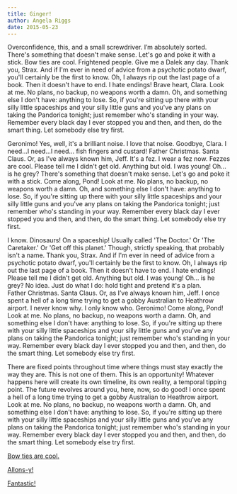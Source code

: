 ```yaml
---
title: Ginger!
author: Angela Riggs
date: 2015-05-23
---
```


Overconfidence, this, and a small screwdriver. I’m absolutely sorted. There's something that doesn't make sense. Let's go and poke it with a stick. Bow ties are cool. Frightened people. Give me a Dalek any day. Thank you, Strax. And if I'm ever in need of advice from a psychotic potato dwarf, you'll certainly be the first to know. Oh, I always rip out the last page of a book. Then it doesn't have to end. I hate endings! Brave heart, Clara. Look at me. No plans, no backup, no weapons worth a damn. Oh, and something else I don't have: anything to lose. So, if you're sitting up there with your silly little spaceships and your silly little guns and you've any plans on taking the Pandorica tonight; just remember who's standing in your way. Remember every black day I ever stopped you and then, and then, do the smart thing. Let somebody else try first.  

Geronimo! Yes, well, it's a brilliant noise. I love that noise. Goodbye, Clara. I need...I need...I need... fish fingers and custard! Father Christmas. Santa Claus. Or, as I’ve always known him, Jeff. It's a fez. I wear a fez now. Fezzes are cool. Please tell me I didn't get old. Anything but old. I was young! Oh... is he grey? There's something that doesn't make sense. Let's go and poke it with a stick. Come along, Pond! Look at me. No plans, no backup, no weapons worth a damn. Oh, and something else I don't have: anything to lose. So, if you're sitting up there with your silly little spaceships and your silly little guns and you've any plans on taking the Pandorica tonight; just remember who's standing in your way. Remember every black day I ever stopped you and then, and then, do the smart thing. Let somebody else try first.  

I know. Dinosaurs! On a spaceship! Usually called 'The Doctor.' Or 'The Caretaker.' Or 'Get off this planet.' Though, strictly speaking, that probably isn't a name. Thank you, Strax. And if I'm ever in need of advice from a psychotic potato dwarf, you'll certainly be the first to know. Oh, I always rip out the last page of a book. Then it doesn't have to end. I hate endings! Please tell me I didn't get old. Anything but old. I was young! Oh... is he grey? No idea. Just do what I do: hold tight and pretend it's a plan.  
Father Christmas. Santa Claus. Or, as I’ve always known him, Jeff. I once spent a hell of a long time trying to get a gobby Australian to Heathrow airport. I never know why. I only know who. Geronimo! Come along, Pond! Look at me. No plans, no backup, no weapons worth a damn. Oh, and something else I don't have: anything to lose. So, if you're sitting up there with your silly little spaceships and your silly little guns and you've any plans on taking the Pandorica tonight; just remember who's standing in your way. Remember every black day I ever stopped you and then, and then, do the smart thing. Let somebody else try first.  

There are fixed points throughout time where things must stay exactly the way they are. This is not one of them. This is an opportunity! Whatever happens here will create its own timeline, its own reality, a temporal tipping point. The future revolves around you, here, now, so do good! I once spent a hell of a long time trying to get a gobby Australian to Heathrow airport. Look at me. No plans, no backup, no weapons worth a damn. Oh, and something else I don't have: anything to lose. So, if you're sitting up there with your silly little spaceships and your silly little guns and you've any plans on taking the Pandorica tonight; just remember who's standing in your way. Remember every black day I ever stopped you and then, and then, do the smart thing. Let somebody else try first.

[Bow ties are cool.](http://en.wikipedia.org/wiki/Eleventh_Doctor)

[Allons-y!](http://en.wikipedia.org/wiki/Tenth_Doctor")

[Fantastic!](http://en.wikipedia.org/wiki/Ninth_Doctor")